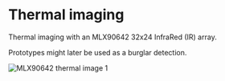 # Thermal imaging

Thermal imaging with an MLX90642 32x24 InfraRed (IR) array. 

Prototypes might later be used as a burglar detection.

![MLX90642 thermal image 1](https://github.com/user-attachments/assets/ba81da58-9f52-4395-966a-2ccf04a7401c)
